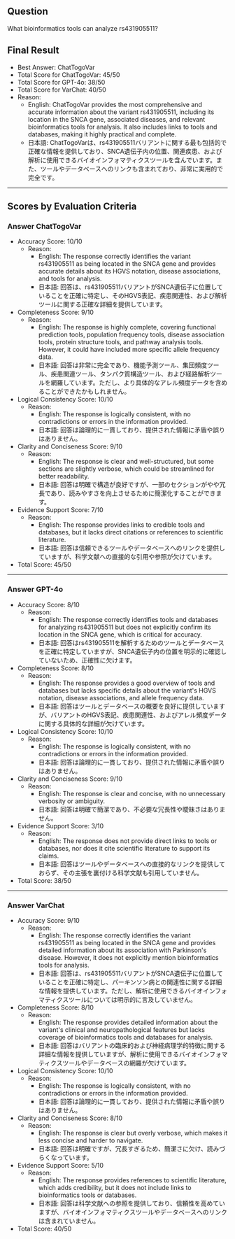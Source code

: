 ## Question

What bioinformatics tools can analyze rs431905511?

## Final Result

- Best Answer: ChatTogoVar
- Total Score for ChatTogoVar: 45/50
- Total Score for GPT-4o: 38/50
- Total Score for VarChat: 40/50
- Reason:
  - English: ChatTogoVar provides the most comprehensive and accurate information about the variant rs431905511, including its location in the SNCA gene, associated diseases, and relevant bioinformatics tools for analysis. It also includes links to tools and databases, making it highly practical and complete.
  - 日本語: ChatTogoVarは、rs431905511バリアントに関する最も包括的で正確な情報を提供しており、SNCA遺伝子内の位置、関連疾患、および解析に使用できるバイオインフォマティクスツールを含んでいます。また、ツールやデータベースへのリンクも含まれており、非常に実用的で完全です。

---

## Scores by Evaluation Criteria

### Answer ChatTogoVar
- Accuracy Score: 10/10
  - Reason: 
    - English: The response correctly identifies the variant rs431905511 as being located in the SNCA gene and provides accurate details about its HGVS notation, disease associations, and tools for analysis.
    - 日本語: 回答は、rs431905511バリアントがSNCA遺伝子に位置していることを正確に特定し、そのHGVS表記、疾患関連性、および解析ツールに関する正確な詳細を提供しています。
- Completeness Score: 9/10
  - Reason: 
    - English: The response is highly complete, covering functional prediction tools, population frequency tools, disease association tools, protein structure tools, and pathway analysis tools. However, it could have included more specific allele frequency data.
    - 日本語: 回答は非常に完全であり、機能予測ツール、集団頻度ツール、疾患関連ツール、タンパク質構造ツール、および経路解析ツールを網羅しています。ただし、より具体的なアレル頻度データを含めることができたかもしれません。
- Logical Consistency Score: 10/10
  - Reason: 
    - English: The response is logically consistent, with no contradictions or errors in the information provided.
    - 日本語: 回答は論理的に一貫しており、提供された情報に矛盾や誤りはありません。
- Clarity and Conciseness Score: 9/10
  - Reason: 
    - English: The response is clear and well-structured, but some sections are slightly verbose, which could be streamlined for better readability.
    - 日本語: 回答は明確で構造が良好ですが、一部のセクションがやや冗長であり、読みやすさを向上させるために簡潔化することができます。
- Evidence Support Score: 7/10
  - Reason: 
    - English: The response provides links to credible tools and databases, but it lacks direct citations or references to scientific literature.
    - 日本語: 回答は信頼できるツールやデータベースへのリンクを提供していますが、科学文献への直接的な引用や参照が欠けています。
- Total Score: 45/50

---

### Answer GPT-4o
- Accuracy Score: 8/10
  - Reason: 
    - English: The response correctly identifies tools and databases for analyzing rs431905511 but does not explicitly confirm its location in the SNCA gene, which is critical for accuracy.
    - 日本語: 回答はrs431905511を解析するためのツールとデータベースを正確に特定していますが、SNCA遺伝子内の位置を明示的に確認していないため、正確性に欠けます。
- Completeness Score: 8/10
  - Reason: 
    - English: The response provides a good overview of tools and databases but lacks specific details about the variant's HGVS notation, disease associations, and allele frequency data.
    - 日本語: 回答はツールとデータベースの概要を良好に提供していますが、バリアントのHGVS表記、疾患関連性、およびアレル頻度データに関する具体的な詳細が欠けています。
- Logical Consistency Score: 10/10
  - Reason: 
    - English: The response is logically consistent, with no contradictions or errors in the information provided.
    - 日本語: 回答は論理的に一貫しており、提供された情報に矛盾や誤りはありません。
- Clarity and Conciseness Score: 9/10
  - Reason: 
    - English: The response is clear and concise, with no unnecessary verbosity or ambiguity.
    - 日本語: 回答は明確で簡潔であり、不必要な冗長性や曖昧さはありません。
- Evidence Support Score: 3/10
  - Reason: 
    - English: The response does not provide direct links to tools or databases, nor does it cite scientific literature to support its claims.
    - 日本語: 回答はツールやデータベースへの直接的なリンクを提供しておらず、その主張を裏付ける科学文献も引用していません。
- Total Score: 38/50

---

### Answer VarChat
- Accuracy Score: 9/10
  - Reason: 
    - English: The response correctly identifies the variant rs431905511 as being located in the SNCA gene and provides detailed information about its association with Parkinson's disease. However, it does not explicitly mention bioinformatics tools for analysis.
    - 日本語: 回答は、rs431905511バリアントがSNCA遺伝子に位置していることを正確に特定し、パーキンソン病との関連性に関する詳細な情報を提供しています。ただし、解析に使用できるバイオインフォマティクスツールについては明示的に言及していません。
- Completeness Score: 8/10
  - Reason: 
    - English: The response provides detailed information about the variant's clinical and neuropathological features but lacks coverage of bioinformatics tools and databases for analysis.
    - 日本語: 回答はバリアントの臨床的および神経病理学的特徴に関する詳細な情報を提供していますが、解析に使用できるバイオインフォマティクスツールやデータベースの網羅が欠けています。
- Logical Consistency Score: 10/10
  - Reason: 
    - English: The response is logically consistent, with no contradictions or errors in the information provided.
    - 日本語: 回答は論理的に一貫しており、提供された情報に矛盾や誤りはありません。
- Clarity and Conciseness Score: 8/10
  - Reason: 
    - English: The response is clear but overly verbose, which makes it less concise and harder to navigate.
    - 日本語: 回答は明確ですが、冗長すぎるため、簡潔さに欠け、読みづらくなっています。
- Evidence Support Score: 5/10
  - Reason: 
    - English: The response provides references to scientific literature, which adds credibility, but it does not include links to bioinformatics tools or databases.
    - 日本語: 回答は科学文献への参照を提供しており、信頼性を高めていますが、バイオインフォマティクスツールやデータベースへのリンクは含まれていません。
- Total Score: 40/50